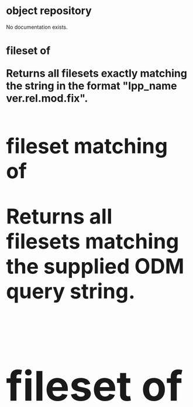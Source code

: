 # object repository

No documentation exists.

# fileset <string> of <object repository>

Returns all filesets exactly matching the string in the format &quot;lpp_name ver.rel.mod.fix&quot;.

# fileset matching <string> of <object repository>

Returns all filesets matching the supplied ODM query string.

# fileset of <object repository>

Returns all filesets. This may include multiple versions with the same LPP name.

# fileset with name <string> of <object repository>

Returns all filesets whose LPP name exactly matches the string.

# latest fileset <string> of <object repository>

Returns the fileset whose LPP name exactly matches the string and has the highest version record.

# product <string> of <object repository>

Returns the product whose LPP name exactly matches the string.

# product of <object repository>

Returns all products. Each product may contain multiple filesets of differing versions.
